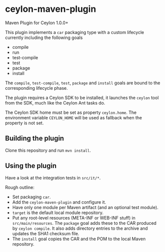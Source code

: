 ceylon-maven-plugin
===================

Maven Plugin for Ceylon 1.0.0+


This plugin implements a `car` packaging type with a custom lifecycle currently including the following goals

* compile
* run
* test-compile
* test
* package
* install

The `compile`, `test-compile`, `test`, `package` and `install` goals are bound to the corresponding lifecycle phase.

The plugin requires a Ceylon SDK to be installed, it launches the `ceylon` tool from the SDK, much like the Ceylon Ant tasks do.

The Ceylon SDK home must be set as property `ceylon.home`. The environment variable `CEYLON_HOME` will be used as fallback when the property is not set.


Building the plugin
-------------------

Clone this repository and run `mvn install`.

Using the plugin
----------------

Have a look at the integration tests in `src/it/*`.

Rough outline:

* Set packaging `car`.
* Add the `ceylon-maven-plugin` and configure it.
* Have only one module per Maven artifact (and an optional test module).
* `target` is the default local module repository.
* Put any root-level resources (META-INF or WEB-INF stuff) in `src/main/resources`. The `package` goal adds these to the CAR produced by `ceylon compile`. It also adds directory entries to the archive and updates the SHA1 checksum file.
* The `install` goal copies the CAR and the POM to the local Maven repository.

